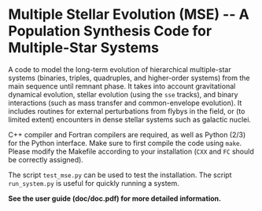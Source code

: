 # Multiple Stellar Evolution (MSE) -- A Population Synthesis Code for Multiple-Star Systems #

A code to model the long-term evolution of hierarchical multiple-star systems (binaries, triples, quadruples, and higher-order systems) from the main sequence until remnant phase. It takes into account gravitational dynamical evolution, stellar evolution (using the `sse` tracks), and binary interactions (such as mass transfer and common-envelope evolution).  It includes routines for external perturbations from flybys in the field, or (to limited extent) encounters in dense stellar systems such as galactic nuclei. 

C++ compiler and Fortran compilers are required, as well as Python (2/3) for the Python interface. Make sure to first compile the code using `make`. Please modify the Makefile according to your installation (`CXX` and `FC` should be correctly assigned).  

The script `test_mse.py` can be used to test the installation. The script `run_system.py` is useful for quickly running a system. 

**See the user guide (doc/doc.pdf) for more detailed information.**
